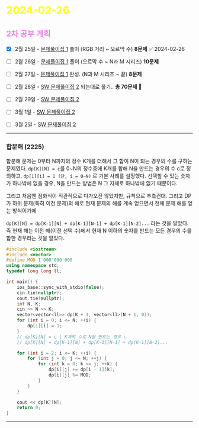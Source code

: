 # <span style="color:yellow">2024-02-26</span>

##  <span style="color:violet">2차 공부 계획</span>
- [x] 2월 25일 - [문제풀이집 1](https://www.acmicpc.net/workbook/view/10475) 풀이 (RGB 거리 ~ 오르막 수) **8문제** ✅ 2024-02-26
- [ ] 2월 26일 - [문제풀이집 1](https://www.acmicpc.net/workbook/view/10475) 풀이 (오르막 수 ~ N과 M 시리즈) **10문제**
- [ ] 2월 27일 - [문제풀이집 1](https://www.acmicpc.net/workbook/view/10475) 완성. (N과 M 시리즈 ~ 끝) **8문제**
- [ ] 2월 28일 - [SW 문제풀이집 2](https://www.acmicpc.net/workbook/view/18254) 되는대로 풀기.. **총 70문제 🤯**
- [ ] 2월 29일 - [SW 문제풀이집 2](https://www.acmicpc.net/workbook/view/18254)
- [ ] 3월 1일 - [SW 문제풀이집 2](https://www.acmicpc.net/workbook/view/18254)
- [ ] 3월 2일 - [SW 문제풀이집 2](https://www.acmicpc.net/workbook/view/18254)




- - -

### 합분해 (2225)
합분해 문제는 0부터 N까지의 정수 K개를 더해서 그 합이 N이 되는 경우의 수를 구하는 문제였다.
``dp[K][N] = c``를 0~N의 정수중에 K개를 합해 N을 만드는 경우의 수 c로 정의하고.
``dp[1][i] = 1 (단, i = 0~N)`` 로 기본 사례를 설정했다. 선택할 수 있는 숫자가 하나밖에 없을 경우, N을 만드는 방법은 N 그 자체로 하나밖에 없기 때문이다.

그리고 처음엔 점화식이 직관적으로 다가오진 않았지만, 규칙으로 추측컨대. 그리고 DP가 하위 문제(특히 이전 문제)의 해로 현재 문제의 해를 계속 얻으면서 전체 문제 해를 얻는 방식이기에

``dp[K][N] = dp[K-1][N] + dp[K-1][N-1] + dp[K-1][N-2]...``  라는 것을 알았다.
즉 현재 해는 이전 해(이전 선택 수)에서 현재 N 이하의 숫자를 만드는 모든 경우의 수를 합한 경우라는 것을 알았다.

```cpp
#include <iostream>
#include <vector>
#define MOD 1'000'000'000
using namespace std;
typedef long long ll;

int main() {
    ios_base::sync_with_stdio(false);
    cin.tie(nullptr);
    cout.tie(nullptr);
    int N, K;
    cin >> N >> K;
    vector<vector<ll>> dp(K + 1, vector<ll>(N + 1, 0));
    for (int i = 0; i <= N; ++i) {
        dp[1][i] = 1;
    }
    // dp[K][N] = c | K개의 수로 N을 만드는 경우 c
    // dp[K][N] = dp[K-1][N] + dp[K-1][N-1] + dp[K-1][N-2]...

    for (int i = 2; i <= K; ++i) {
        for (int j = 0; j <= N; ++j) {
            for (int k = 0; k <= j; ++k) {
                dp[i][j] += dp[i - 1][k];
                dp[i][j] %= MOD;
            }
        }
    }

    cout << dp[K][N];
    return 0;
}
```



- - -


